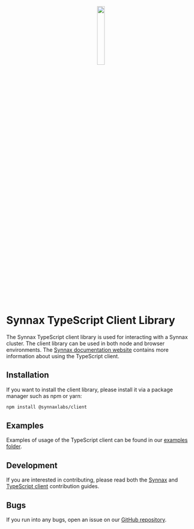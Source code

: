 <a href="https://synnaxlabs.com/" style="display: block; text-align: center;">
    <img src="../../x/media/static/logo/icon-white-padded.png" width="20%"/>
</a>

# Synnax TypeScript Client Library

The Synnax TypeScript client library is used for interacting with a Synnax cluster. The
client library can be used in both node and browser environments. The [Synnax
documentation
website](https://docs.synnaxlabs.com/reference/typescript-client/get-started) contains
more information about using the TypeScript client.

## Installation

If you want to install the client library, please install it via a package manager such
as npm or yarn:

```bash
npm install @synnaxlabs/client
```

## Examples

Examples of usage of the TypeScript client can be found in our [examples
folder](examples/node).

## Development

If you are interested in contributing, please read both the
[Synnax](../../docs/CONTRIBUTING.md) and [TypeScript client](CONTRIBUTING.md)
contribution guides.

## Bugs

If you run into any bugs, open an issue on our [GitHub
repository](https://github.com/synnaxlabs/synnax/issues).
